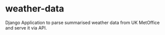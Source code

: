 # weather-data
Django Application to parse summarised weather data from UK MetOffice and serve it via API.
